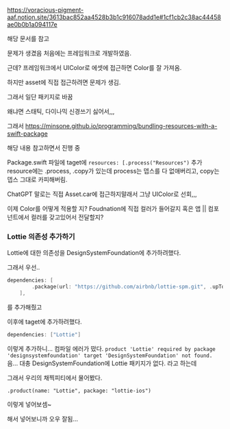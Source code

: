 https://voracious-pigment-aaf.notion.site/3613bac852aa4528b3b1c916078add1e#1cf1cb2c38ac44458ae0b0b1a094117e

해당 문서를 참고

문제가 생겼음 처음에는 프레임워크로 개발하였음.

근데? 프레임워크에서 UIColor로 에셋에 접근하면 Color를 잘 가져옴.

하지만 asset에 직접 접근하려면 문제가 생김.

그래서 일단 패키지로 바꿈

왜냐면 스태틱, 다이나믹 신경쓰기 싫어서,,,

그래서
https://minsone.github.io/programming/bundling-resources-with-a-swift-package

해당 내용 참고하면서 진행 중

Package.swift
파일에 taget에 `resources: [.process("Resources")` 추가
resource에는 .process, .copy가 있는데 process는 뎁스를 다 없애버리고, copy는 뎁스 그대로 카피해버림.

ChatGPT 말로는 직접 Asset.car에 접근하지말래서 그냥 UIColor로 선회,,,

이제 Color를 어떻게 적용할 지? Foudnation에 직접 컬러가 들어갈지 혹은 앱 || 컴포넌트에서 컬러를 갖고있어서 전달할지?

### Lottie 의존성 추가하기
Lottie에 대한 의존성을 DesignSystemFoundation에 추가하려했다.

그래서 우선..
```swift
dependencies: [
        .package(url: "https://github.com/airbnb/lottie-spm.git", .upToNextMajor(from: "4.4.0"))
    ],
```

를 추가해줬고

이후에 taget에 추가하려했다.
```swift
dependencies: ["Lottie"]
```
이렇게 추가하니... 컴파일 에러가 떴다.
`product 'Lottie' required by package 'designsystemfoundation' target 'DesignSystemFoundation' not found.`
음... 대충 DesignSystemFoundation에 Lottie 패키지가 없다. 라고 하는데

그래서 우리의 채찍피티에서 물어봤다.

`.product(name: "Lottie", package: "lottie-ios")`

이렇게 넣어보셈~

해서 넣어보니까 오우 잘됨...
